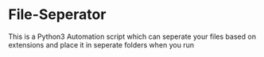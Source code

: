 <h1>File-Seperator</h1>
This is a Python3 Automation script which can seperate your files based on extensions and place it in seperate folders when you run
